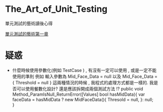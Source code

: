 # The_Art_of_Unit_Testing
單元測試的藝術讀後心得

[單元測試的藝術第一章](https://hackmd.io/ioqU9RJIRzeGt-sedOV5aw?view)

# 疑惑
- 什麼時候使用參數化(例如 TestCase ) , 有沒有一定可以使用 , 或是一定不能使用的準則
例如 輸入參數為 
Mid_Face_Data = null 以及
Mid_Face_Data = {
  Threshold = null
}
這兩種情況的時候 , 我程式的處理方式都是一樣的.
我是否可以使用餐數化設計?  還是應該拆開成兩個測試方法 !?
public void Method_ParamIsNull_ReturnError([Values] bool hasMidData){
  var faceData = hasMidData ? new MidFaceData(){
      Thresold = null,
  }: null;  
}

